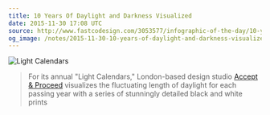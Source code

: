 ```yaml
---
title: 10 Years Of Daylight and Darkness Visualized
date: 2015-11-30 17:08 UTC
source: http://www.fastcodesign.com/3053577/infographic-of-the-day/10-years-of-daylight-and-darkness-visualized?partner=rss
og_image: /notes/2015-11-30-10-years-of-daylight-and-darkness-visualized/3053577-slide-s-3-tenyearsoflight03.gif
---
```


![Light Calendars](/notes/2015-11-30-10-years-of-daylight-and-darkness-visualized/3053577-slide-s-3-tenyearsoflight03.gif)

> For its annual "Light Calendars," London-based design studio [Accept & Proceed](http://acceptandproceed.com/) visualizes the fluctuating length of daylight for each passing year with a series of stunningly detailed black and white prints
